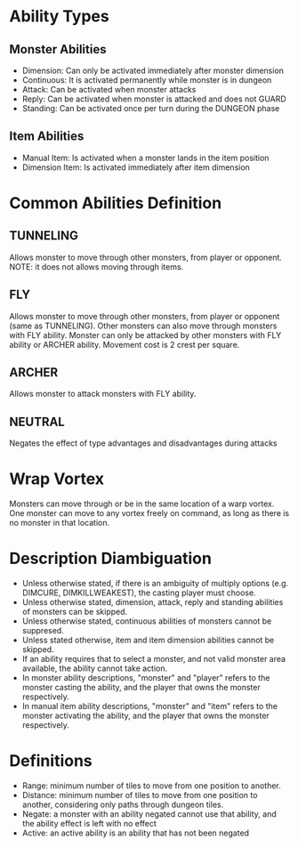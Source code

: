# Ability Types
## Monster Abilities
- Dimension: Can only be activated immediately after monster dimension
- Continuous: It is activated permanently while monster is in dungeon
- Attack: Can be activated when monster attacks
- Reply: Can be activated when monster is attacked and does not GUARD
- Standing: Can be activated once per turn during the DUNGEON phase
## Item Abilities
- Manual Item: Is activated when a monster lands in the item position
- Dimension Item: Is activated immediately after item dimension

# Common Abilities Definition
## TUNNELING 
Allows monster to move through other monsters, from player or opponent. NOTE: it does not allows moving through items.

## FLY
Allows monster to move through other monsters, from player or opponent (same as TUNNELING). Other monsters can also move through monsters with FLY ability. Monster can only be attacked by other monsters with FLY ability or ARCHER ability. Movement cost is 2 crest per square.

## ARCHER
Allows monster to attack monsters with FLY ability.

## NEUTRAL
Negates the effect of type advantages and disadvantages during attacks

# Wrap Vortex
Monsters can move through or be in the same location of a warp vortex. One monster can move to any vortex freely on command, as long as there is no monster in that location.

# Description Diambiguation
- Unless otherwise stated, if there is an ambiguity of multiply options (e.g. DIMCURE, DIMKILLWEAKEST), the casting player must choose.
- Unless otherwise stated, dimension, attack, reply and standing abilities of monsters can be skipped.
- Unless otherwise stated, continuous abilities of monsters cannot be suppresed.
- Unless stated otherwise, item and item dimension abilities cannot be skipped. 
- If an ability requires that to select a monster, and not valid monster area available, the ability cannot take action.
- In monster ability descriptions, "monster" and "player" refers to the monster casting the ability, and the player that owns the monster respectively.
- In manual item ability descriptions, "monster" and "item" refers to the monster activating the ability, and the player that owns the monster respectively.

# Definitions
- Range: minimum number of tiles to move from one position to another.
- Distance: minimum number of tiles to move from one position to another, considering only paths through dungeon tiles.
- Negate: a monster with an ability negated cannot use that ability, and the ability effect is left with no effect
- Active: an active ability is an ability that has not been negated
